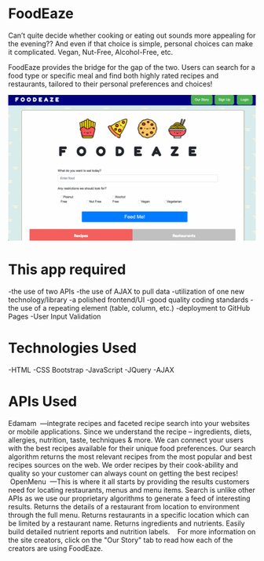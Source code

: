 # FoodEaze

Can’t quite decide whether cooking or eating out sounds more appealing for the evening?? And even if that choice is simple, personal choices can make it complicated. Vegan, Nut-Free, Alcohol-Free, etc. 

FoodEaze provides the bridge for the gap of the two. Users can search for a food type or specific meal and find both highly rated recipes and restaurants, tailored to their personal preferences and choices!

![FoodEaze_Icon](./assets/images/screen-shot.png)

# This app required
-the use of two APIs
-the use of AJAX to pull data
-utilization of one new technology/library
-a polished frontend/UI
-good quality coding standards 
-the use of a repeating element (table, column, etc.)
-deployment to GitHub Pages
-User Input Validation


# Technologies Used
-HTML
-CSS Bootstrap
-JavaScript
-JQuery
-AJAX

# APIs Used
Edamam
 —integrate recipes and faceted recipe search into your websites or mobile applications. Since we understand the recipe – ingredients, diets, allergies, nutrition, taste, techniques & more. We can connect your users with the best recipes available for their unique food preferences. Our search algorithm returns the most relevant recipes from the most popular and best recipes sources on the web. We order recipes by their cook-ability and quality so your customer can always count on getting the best recipes!
 
 OpenMenu
 —This is where it all starts by providing the results customers need for locating restaurants, menus and menu items. Search is unlike other APIs as we use our proprietary algorithms to generate a feed of interesting results. Returns the details of a restaurant from location to environment through the full menu. Returns restaurants in a specific location which can be limited by a restaurant name. Returns ingredients and nutrients. Easily build detailed nutrient reports and nutrition labels.
 
 For more information on the site creators, click on the "Our Story" tab to read how each of the creators are using FoodEaze.
